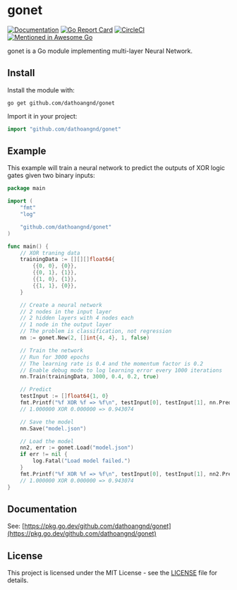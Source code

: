 # gonet
[![Documentation](https://godoc.org/github.com/dathoangnd/gonet?status.svg)](https://pkg.go.dev/github.com/dathoangnd/gonet)
[![Go Report Card](https://goreportcard.com/badge/github.com/dathoangnd/gonet)](https://goreportcard.com/report/github.com/dathoangnd/gonet)
[![CircleCI](https://circleci.com/gh/dathoangnd/gonet.svg?style=svg)](https://circleci.com/gh/dathoangnd/gonet)
[![Mentioned in Awesome Go](https://awesome.re/mentioned-badge.svg)](https://github.com/avelino/awesome-go)  

gonet is a Go module implementing multi-layer Neural Network.

## Install
Install the module with:

```
go get github.com/dathoangnd/gonet
```
Import it in your project:

```go
import "github.com/dathoangnd/gonet"
```
## Example
This example will train a neural network to predict the outputs of XOR logic gates given two binary inputs:

```go
package main

import (
	"fmt"
	"log"

	"github.com/dathoangnd/gonet"
)

func main() {
	// XOR traning data
	trainingData := [][][]float64{
		{{0, 0}, {0}},
		{{0, 1}, {1}},
		{{1, 0}, {1}},
		{{1, 1}, {0}},
	}

	// Create a neural network
	// 2 nodes in the input layer
	// 2 hidden layers with 4 nodes each
	// 1 node in the output layer
	// The problem is classification, not regression
	nn := gonet.New(2, []int{4, 4}, 1, false)

	// Train the network
	// Run for 3000 epochs
	// The learning rate is 0.4 and the momentum factor is 0.2
	// Enable debug mode to log learning error every 1000 iterations
	nn.Train(trainingData, 3000, 0.4, 0.2, true)

	// Predict
	testInput := []float64{1, 0}
	fmt.Printf("%f XOR %f => %f\n", testInput[0], testInput[1], nn.Predict(testInput)[0])
	// 1.000000 XOR 0.000000 => 0.943074

	// Save the model
	nn.Save("model.json")

	// Load the model
	nn2, err := gonet.Load("model.json")
	if err != nil {
		log.Fatal("Load model failed.")
	}
	fmt.Printf("%f XOR %f => %f\n", testInput[0], testInput[1], nn2.Predict(testInput)[0])
	// 1.000000 XOR 0.000000 => 0.943074
}
```
## Documentation
See: [https://pkg.go.dev/github.com/dathoangnd/gonet](https://pkg.go.dev/github.com/dathoangnd/gonet)

## License

This project is licensed under the MIT License - see the [LICENSE](LICENSE) file for details.